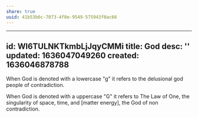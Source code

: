 ```yaml
---
share: true
uuid: 41b53b6c-7073-4f0e-9549-575943f0ac66
---
```

---
id: Wl6TULNKTkmbLjJqyCMMi
title: God
desc: ''
updated: 1636047049260
created: 1636046878788
---

When God is denoted with a lowercase "g" it refers to the delusional god people of contradiction.

When God is denoted with a uppercase "G" it refers to The Law of One, the singularity of space, time, and [matter energy], the God of non contradiction.
